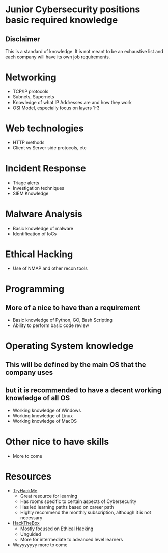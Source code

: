 # Junior Cybersecurity positions basic required knowledge
## Disclaimer
This is a standard of knowledge. It is 
not meant to be an exhaustive list and each company will
have its own job requirements. 

# Networking

* TCP/IP protocols
* Subnets, Supernets
* Knowledge of what IP Addresses are and how they work
* OSI Model, especially focus on layers 1-3

# Web technologies

* HTTP methods
* Client vs Server side protocols, etc

# Incident Response
* Triage alerts
* Investigation techniques
* SIEM Knowledge

# Malware Analysis
* Basic knowledge of malware
* Identification of IoCs

# Ethical Hacking
* Use of NMAP and other recon tools

# Programming
## More of a nice to have than a requirement
* Basic knowledge of Python, GO, Bash Scripting
* Ability to perform basic code review

# Operating System knowledge
## This will be defined by the main OS that the company uses
## but it is recommended to have a decent working knowledge of all OS
* Working knowledge of Windows
* Working knowledge of Linux
* Working knowledge of MacOS

# Other nice to have skills
* More to come

# Resources
* [TryHackMe](https://www.tryhackme.com)
  * Great resource for learning
  * Has rooms specific to certain aspects of Cybersecurity
  * Has led learning paths based on career path
  * Highly recommend the monthly subscription, although it is not necessary
* [HackTheBox](https://www.hackthebox.eu)
  * Mostly focused on Ethical Hacking
  * Unguided
  * More for intermediate to advanced level learners
* Wayyyyyyy more to come